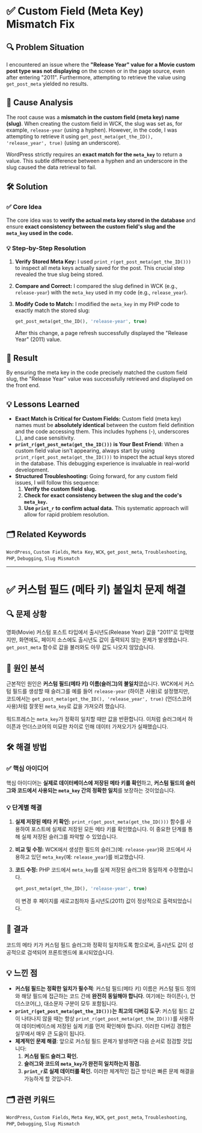 # ✅ Custom Field (Meta Key) Mismatch Fix

## 🔍 Problem Situation

I encountered an issue where the **"Release Year" value for a Movie custom post type was not displaying** on the screen or in the page source, even after entering "2011". Furthermore, attempting to retrieve the value using `get_post_meta` yielded no results.

## 📌 Cause Analysis

The root cause was a **mismatch in the custom field (meta key) name (slug)**. When creating the custom field in WCK, the slug was set as, for example, `release-year` (using a hyphen). However, in the code, I was attempting to retrieve it using `get_post_meta(get_the_ID(), 'release_year', true)` (using an underscore).

WordPress strictly requires an **exact match for the `meta_key`** to return a value. This subtle difference between a hyphen and an underscore in the slug caused the data retrieval to fail.

## 🛠 Solution

### ✅ Core Idea

The core idea was to **verify the actual meta key stored in the database** and ensure **exact consistency between the custom field's slug and the `meta_key` used in the code.**

### 💡 Step-by-Step Resolution

1.  **Verify Stored Meta Key:** I used `print_r(get_post_meta(get_the_ID()))` to inspect all meta keys actually saved for the post. This crucial step revealed the true slug being stored.
    
2.  **Compare and Correct:** I compared the slug defined in WCK (e.g., `release-year`) with the `meta_key` used in my code (e.g., `release_year`).
    
3.  **Modify Code to Match:** I modified the `meta_key` in my PHP code to exactly match the stored slug:
    
    ```php
    get_post_meta(get_the_ID(), 'release-year', true)
    
    ```
    
    After this change, a page refresh successfully displayed the "Release Year" (2011) value.
    

## 🎯 Result

By ensuring the meta key in the code precisely matched the custom field slug, the "Release Year" value was successfully retrieved and displayed on the front end.

## 💡 Lessons Learned

-   **Exact Match is Critical for Custom Fields:** Custom field (meta key) names must be **absolutely identical** between the custom field definition and the code accessing them. This includes hyphens (-), underscores (_), and case sensitivity.
-   **`print_r(get_post_meta(get_the_ID()))` is Your Best Friend:** When a custom field value isn't appearing, always start by using `print_r(get_post_meta(get_the_ID()))` to inspect the actual keys stored in the database. This debugging experience is invaluable in real-world development.
-   **Structured Troubleshooting:** Going forward, for any custom field issues, I will follow this sequence:
    1.  **Verify the custom field slug.**
    2.  **Check for exact consistency between the slug and the code's `meta_key`.**
    3.  **Use `print_r` to confirm actual data.** This systematic approach will allow for rapid problem resolution.

## 🗂 Related Keywords

`WordPress`, `Custom Fields`, `Meta Key`, `WCK`, `get_post_meta`, `Troubleshooting`, `PHP`, `Debugging`, `Slug Mismatch`

----------

# ✅ 커스텀 필드 (메타 키) 불일치 문제 해결

## 🔍 문제 상황

영화(Movie) 커스텀 포스트 타입에서 출시년도(Release Year) 값을 "2011"로 입력했지만, 화면에도, 페이지 소스에도 출시년도 값이 출력되지 않는 문제가 발생했습니다. `get_post_meta` 함수로 값을 불러와도 아무 값도 나오지 않았습니다.

## 📌 원인 분석

근본적인 원인은 **커스텀 필드(메타 키) 이름(슬러그)의 불일치**였습니다. WCK에서 커스텀 필드를 생성할 때 슬러그를 예를 들어 `release-year` (하이픈 사용)로 설정했지만, 코드에서는 `get_post_meta(get_the_ID(), 'release_year', true)` (언더스코어 사용)처럼 잘못된 `meta_key`로 값을 가져오려 했습니다.

워드프레스는 `meta_key`가 정확히 일치할 때만 값을 반환합니다. 이처럼 슬러그에서 하이픈과 언더스코어의 미묘한 차이로 인해 데이터 가져오기가 실패했습니다.

## 🛠 해결 방법

### ✅ 핵심 아이디어

핵심 아이디어는 **실제로 데이터베이스에 저장된 메타 키를 확인**하고, **커스텀 필드의 슬러그와 코드에서 사용되는 `meta_key` 간의 정확한 일치**를 보장하는 것이었습니다.

### 💡 단계별 해결

1.  **실제 저장된 메타 키 확인:** `print_r(get_post_meta(get_the_ID()))` 함수를 사용하여 포스트에 실제로 저장된 모든 메타 키를 확인했습니다. 이 중요한 단계를 통해 실제 저장된 슬러그를 파악할 수 있었습니다.
    
2.  **비교 및 수정:** WCK에서 생성한 필드의 슬러그(예: `release-year`)와 코드에서 사용하고 있던 `meta_key`(예: `release_year`)를 비교했습니다.
    
3.  **코드 수정:** PHP 코드에서 `meta_key`를 실제 저장된 슬러그와 동일하게 수정했습니다.
    ```php
    get_post_meta(get_the_ID(), 'release-year', true)
    
    ```
    
    이 변경 후 페이지를 새로고침하자 출시년도(2011) 값이 정상적으로 출력되었습니다.
    

## 🎯 결과

코드의 메타 키가 커스텀 필드 슬러그와 정확히 일치하도록 함으로써, 출시년도 값이 성공적으로 검색되어 프론트엔드에 표시되었습니다.

## 💡 느낀 점

-   **커스텀 필드는 정확한 일치가 필수적**: 커스텀 필드(메타 키) 이름은 커스텀 필드 정의와 해당 필드에 접근하는 코드 간에 **완전히 동일해야 합니다**. 여기에는 하이픈(-), 언더스코어(_), 대소문자 구분이 모두 포함됩니다.
-   **`print_r(get_post_meta(get_the_ID()))`는 최고의 디버깅 도구**: 커스텀 필드 값이 나타나지 않을 때는 항상 `print_r(get_post_meta(get_the_ID()))`를 사용하여 데이터베이스에 저장된 실제 키를 먼저 확인해야 합니다. 이러한 디버깅 경험은 실무에서 매우 큰 도움이 됩니다.
-   **체계적인 문제 해결**: 앞으로 커스텀 필드 문제가 발생하면 다음 순서로 점검할 것입니다:
    1.  **커스텀 필드 슬러그 확인.**
    2.  **슬러그와 코드의 `meta_key`가 완전히 일치하는지 점검.**
    3.  **`print_r`로 실제 데이터를 확인.** 이러한 체계적인 접근 방식은 빠른 문제 해결을 가능하게 할 것입니다.

## 🗂 관련 키워드

`WordPress`, `Custom Fields`, `Meta Key`, `WCK`, `get_post_meta`, `Troubleshooting`, `PHP`, `Debugging`, `Slug Mismatch`
